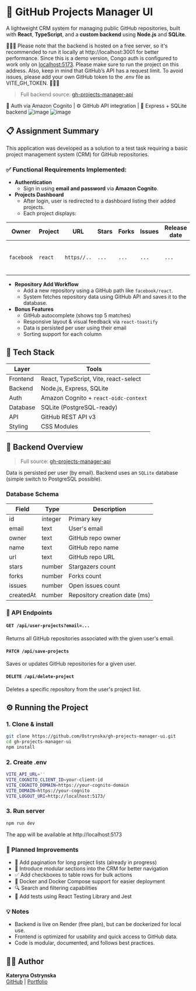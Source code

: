 # 📁 GitHub Projects Manager UI

A lightweight CRM system for managing public GitHub repositories, built with **React**, **TypeScript**, and a **custom backend** using **Node.js** and **SQLite**.

🚩🚩🚩 Please note that the backend is hosted on a free server, so it's recommended to run it locally at http://localhost:3001 for better performance.
Since this is a demo version, Congo auth is configured to work only on [localhost:5173](http://localhost:5173). Please make sure to run the project on this address.
Also, keep in mind that GitHub’s API has a request limit. To avoid issues, please add your own GitHub token to the .env file as VITE_GH_TOKEN.
🚩🚩🚩 
> Full backend source: [gh-projects-manager-api](https://github.com/Ostrynska/gh-projects-manager-api)

🔐 Auth via Amazon Cognito | ⚙️ GitHub API integration | 🧠 Express + SQLite backend
![image](https://github.com/user-attachments/assets/0d1c55f6-8e3a-4927-9ee3-4d3ab5bcdb54)
![image](https://github.com/user-attachments/assets/8946e678-c32d-4670-bd9a-0a0906d1183f)

## 📋 Assignment Summary

This application was developed as a solution to a test task requiring a basic project management system (CRM) for GitHub repositories.

### ✅ Functional Requirements Implemented:

- **Authentication**
  - Sign in using **email and password** via **Amazon Cognito**.
- **Projects Dashboard**
  - After login, user is redirected to a dashboard listing their added projects.
  - Each project displays:
    
| Owner      | Project  | URL    | Stars      | Forks    | Issues   | Release date | Actions                         |
|------------|----------|--------|------------|----------|----------|--------------|---------------------------------|
| `facebook` | `react`  | `https//..`  | `...`      | `...`    | `...`    | `...`        | ` 🔁 Update & 🗑️ Delete buttons` |

- **Repository Add Workflow**
  - Add a new repository using a GitHub path like `facebook/react`.
  - System fetches repository data using GitHub API and saves it to the database.
- **Bonus Features**
  - GitHub autocomplete (shows top 5 matches)
  - Responsive layout & visual feedback via `react-toastify`
  - Data is persisted per user using their email
  - Sorting support for each column
 


## 🧰 Tech Stack

| Layer       | Tools                                 |
|-------------|---------------------------------------|
| Frontend    | React, TypeScript, Vite, react-select |
| Backend     | Node.js, Express, SQLite              |
| Auth        | Amazon Cognito + `react-oidc-context` |
| Database    | SQLite (PostgreSQL-ready)             |
| API         | GitHub REST API v3                    |
| Styling     | CSS Modules                           |



## 🧠 Backend Overview

> Full source: [gh-projects-manager-api](https://github.com/Ostrynska/gh-projects-manager-api)

Data is persisted per user (by email). Backend uses an `SQLite` database (simple switch to PostgreSQL possible).

### Database Schema

| Field      | Type    | Description                  |
|------------|---------|------------------------------|
| id         | integer | Primary key                  |
| email      | text    | User's email                 |
| owner      | text    | GitHub repo owner            |
| name       | text    | GitHub repo name             |
| url        | text    | GitHub repo URL              |
| stars      | number  | Stargazers count             |
| forks      | number  | Forks count                  |
| issues     | number  | Open issues count            |
| createdAt  | number  | Repository creation date (ms)|



### 📡 API Endpoints

####  `GET /api/user-projects?email=...`
Returns all GitHub repositories associated with the given user's email.

#### `PATCH /api/save-projects`
Saves or updates GitHub repositories for a given user.

####  `DELETE /api/delete-project`
Deletes a specific repository from the user's project list.

## ⚙️ Running the Project

### 1. Clone & install

```bash
git clone https://github.com/Ostrynska/gh-projects-manager-ui.git
cd gh-projects-manager-ui
npm install
```

### 2. Create .env
```bash
VITE_API_URL=''
VITE_COGNITO_CLIENT_ID=your-client-id
VITE_COGNITO_DOMAIN=https://your-cognito-domain
VITE_DOMAIN=https://your-cognito
VITE_LOGOUT_URI=http://localhost:5173/
```

### 3. Run server
```bash
npm run dev
```

The app will be available at http://localhost:5173

### 🚀 Planned Improvements
- 🔄 Add pagination for long project lists (already in progress)
- 🧩 Introduce modular sections into the CRM for better navigation
- ✅ Add checkboxes to table rows for bulk actions
- 🐳 Docker and Docker Compose support for easier deployment
- 🔍 Search and filtering capabilities
- 🧪 Add tests using React Testing Library and Jest

### 💡 Notes
- Backend is live on Render (free plan), but can be dockerized for local use.
- Frontend is optimized for usability and quick access to GitHub data.
- Code is modular, documented, and follows best practices.

## 🧑‍💻 Author

**Kateryna Ostrynska**  
[GitHub](https://github.com/Ostrynska) | [Portfolio](https://ostrynska-kateryna.netlify.app)
